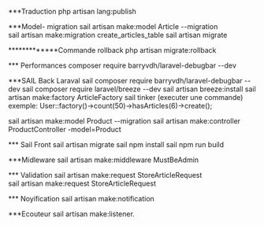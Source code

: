***Traduction
php artisan lang:publish

***Model- migration
sail artisan make:model Article --migration  
sail artisan make:migration create_articles_table 
sail artisan migrate  

*************Commande rollback
php artisan migrate:rollback  
 
*** Performances
composer require barryvdh/laravel-debugbar --dev 

***SAIL Back Laraval
sail composer require barryvdh/laravel-debugbar --dev 
sail composer require laravel/breeze --dev 
sail artisan breeze:install 
sail artisan make:factory ArticleFactory 
sail tinker (executer une commande)
exemple: User::factory()->count(50)->hasArticles(6)→create();  

sail artisan make:model Product --migration 
sail artisan make:controller ProductController -model=Product 

*** Sail Front
sail artisan migrate 
sail npm install 
sail npm run build 

***Midleware
sail artisan make:middleware MustBeAdmin  

*** Validation
sail artisan make:request StoreArticleRequest  
sail artisan make:request StoreArticleRequest 

*** Noyification
 sail artisan make:notification

 ***Ecouteur
 sail artisan make:listener.